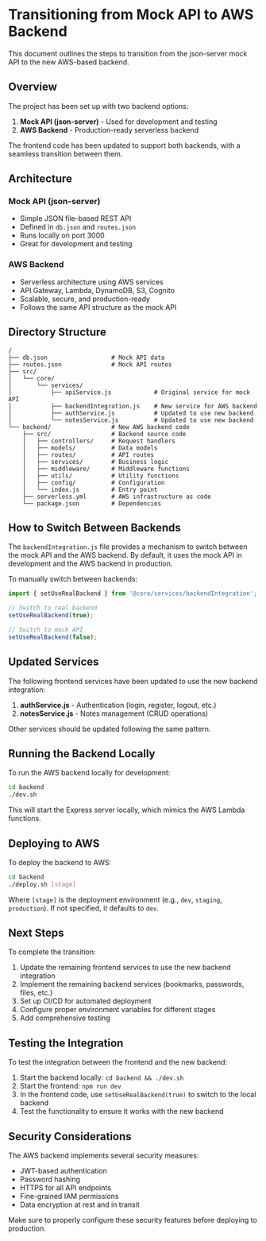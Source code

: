 # Transitioning from Mock API to AWS Backend

This document outlines the steps to transition from the json-server mock API to the new AWS-based backend.

## Overview

The project has been set up with two backend options:

1. **Mock API (json-server)** - Used for development and testing
2. **AWS Backend** - Production-ready serverless backend

The frontend code has been updated to support both backends, with a seamless transition between them.

## Architecture

### Mock API (json-server)
- Simple JSON file-based REST API
- Defined in `db.json` and `routes.json`
- Runs locally on port 3000
- Great for development and testing

### AWS Backend
- Serverless architecture using AWS services
- API Gateway, Lambda, DynamoDB, S3, Cognito
- Scalable, secure, and production-ready
- Follows the same API structure as the mock API

## Directory Structure

```
/
├── db.json                  # Mock API data
├── routes.json              # Mock API routes
├── src/
│   └── core/
│       └── services/
│           ├── apiService.js            # Original service for mock API
│           ├── backendIntegration.js    # New service for AWS backend
│           ├── authService.js           # Updated to use new backend
│           └── notesService.js          # Updated to use new backend
└── backend/                 # New AWS backend code
    ├── src/                 # Backend source code
    │   ├── controllers/     # Request handlers
    │   ├── models/          # Data models
    │   ├── routes/          # API routes
    │   ├── services/        # Business logic
    │   ├── middleware/      # Middleware functions
    │   ├── utils/           # Utility functions
    │   ├── config/          # Configuration
    │   └── index.js         # Entry point
    ├── serverless.yml       # AWS infrastructure as code
    └── package.json         # Dependencies
```

## How to Switch Between Backends

The `backendIntegration.js` file provides a mechanism to switch between the mock API and the AWS backend. By default, it uses the mock API in development and the AWS backend in production.

To manually switch between backends:

```javascript
import { setUseRealBackend } from '@core/services/backendIntegration';

// Switch to real backend
setUseRealBackend(true);

// Switch to mock API
setUseRealBackend(false);
```

## Updated Services

The following frontend services have been updated to use the new backend integration:

1. **authService.js** - Authentication (login, register, logout, etc.)
2. **notesService.js** - Notes management (CRUD operations)

Other services should be updated following the same pattern.

## Running the Backend Locally

To run the AWS backend locally for development:

```bash
cd backend
./dev.sh
```

This will start the Express server locally, which mimics the AWS Lambda functions.

## Deploying to AWS

To deploy the backend to AWS:

```bash
cd backend
./deploy.sh [stage]
```

Where `[stage]` is the deployment environment (e.g., `dev`, `staging`, `production`). If not specified, it defaults to `dev`.

## Next Steps

To complete the transition:

1. Update the remaining frontend services to use the new backend integration
2. Implement the remaining backend services (bookmarks, passwords, files, etc.)
3. Set up CI/CD for automated deployment
4. Configure proper environment variables for different stages
5. Add comprehensive testing

## Testing the Integration

To test the integration between the frontend and the new backend:

1. Start the backend locally: `cd backend && ./dev.sh`
2. Start the frontend: `npm run dev`
3. In the frontend code, use `setUseRealBackend(true)` to switch to the local backend
4. Test the functionality to ensure it works with the new backend

## Security Considerations

The AWS backend implements several security measures:

- JWT-based authentication
- Password hashing
- HTTPS for all API endpoints
- Fine-grained IAM permissions
- Data encryption at rest and in transit

Make sure to properly configure these security features before deploying to production.